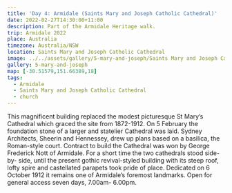 ```yaml
---
title: 'Day 4: Armidale (Saints Mary and Joseph Catholic Cathedral)'
date: 2022-02-27T14:30:00+11:00
description: Part of the Armidale Heritage walk.
trip: Armidale 2022
place: Australia
timezone: Australia/NSW
location: Saints Mary and Joseph Catholic Cathedral
image: ../../assets/gallery/5-mary-and-joseph/Saints Mary and Joseph Cathedral (27).jpeg
gallery: 5-mary-and-joseph
map: [-30.51579,151.66389,18]
tags:
  - Armidale
  - Saints Mary and Joseph Catholic Cathedral
  - church
---
```

This magnificent building replaced the modest picturesque St Mary’s Cathedral which
graced the site from 1872-1912. On 5 February the foundation stone of a larger and
statelier Cathedral was laid. Sydney Architects, Sheerin and Hennessey, drew up plans
based on a basilica, the Roman-style court. Contract to build the Cathedral was won by
George Frederick Nott of Armidale. For a short time the two cathedrals stood side-by-
side, until the present gothic revival-styled building with its steep roof, lofty spire and
castellated parapets took pride of place. Dedicated on 6 October 1912 it remains one
of Armidale’s foremost landmarks. Open for general access seven days, 7.00am-
6.00pm.
